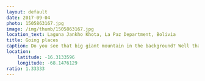 ```yaml
---
layout: default
date: 2017-09-04
photo: 1505863167.jpg
image: /img/thumb/1505863167.jpg
location_text: Laguna Jankho Khota, La Paz Department, Bolivia
title: Going places
caption: Do you see that big giant mountain in the background? Well that's where I am going!
location:
    latitude: -16.3133596
    longitude: -68.1476129
ratio: 1.33333
---
```

